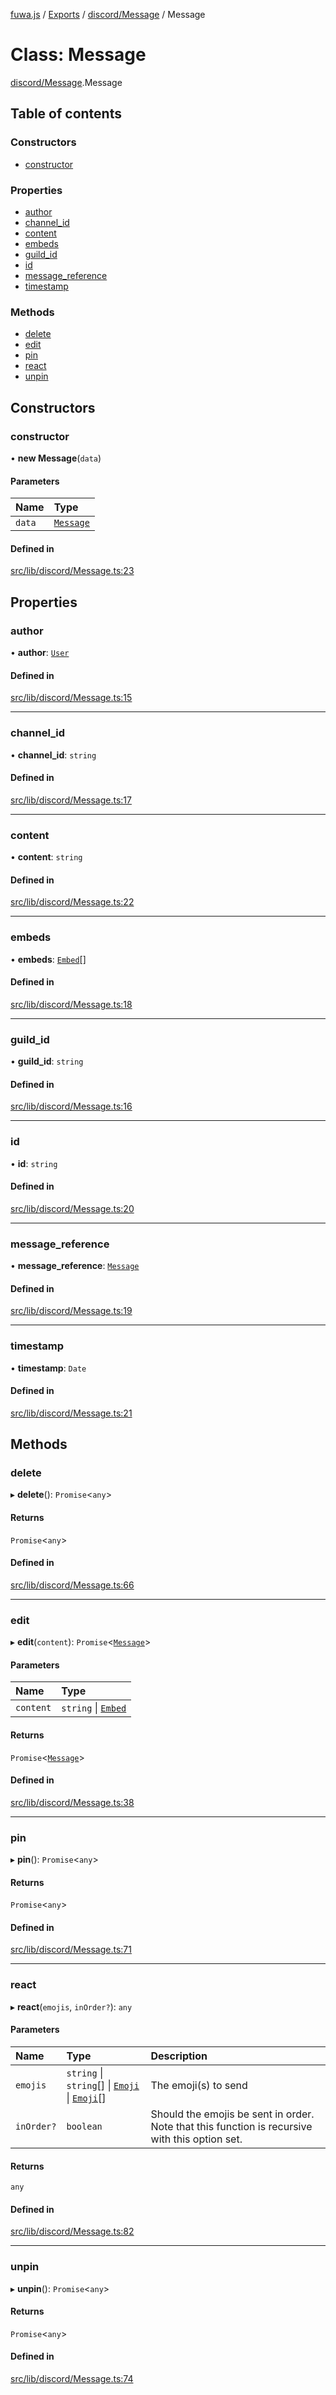 [fuwa.js](../README.md) / [Exports](../modules.md) / [discord/Message](../modules/discord_Message.md) / Message

# Class: Message

[discord/Message](../modules/discord_Message.md).Message

## Table of contents

### Constructors

- [constructor](discord_Message.Message.md#constructor)

### Properties

- [author](discord_Message.Message.md#author)
- [channel_id](discord_Message.Message.md#channel_id)
- [content](discord_Message.Message.md#content)
- [embeds](discord_Message.Message.md#embeds)
- [guild_id](discord_Message.Message.md#guild_id)
- [id](discord_Message.Message.md#id)
- [message_reference](discord_Message.Message.md#message_reference)
- [timestamp](discord_Message.Message.md#timestamp)

### Methods

- [delete](discord_Message.Message.md#delete)
- [edit](discord_Message.Message.md#edit)
- [pin](discord_Message.Message.md#pin)
- [react](discord_Message.Message.md#react)
- [unpin](discord_Message.Message.md#unpin)

## Constructors

### constructor

• **new Message**(`data`)

#### Parameters

| Name | Type |
| :------ | :------ |
| `data` | [`Message`](../interfaces/_DiscordAPI.Message.md) |

#### Defined in

[src/lib/discord/Message.ts:23](https://github.com/Fuwajs/Fuwa.js/blob/5bd8aa0/src/lib/discord/Message.ts#L23)

## Properties

### author

• **author**: [`User`](discord_User.User.md)

#### Defined in

[src/lib/discord/Message.ts:15](https://github.com/Fuwajs/Fuwa.js/blob/5bd8aa0/src/lib/discord/Message.ts#L15)

___

### channel\_id

• **channel\_id**: `string`

#### Defined in

[src/lib/discord/Message.ts:17](https://github.com/Fuwajs/Fuwa.js/blob/5bd8aa0/src/lib/discord/Message.ts#L17)

___

### content

• **content**: `string`

#### Defined in

[src/lib/discord/Message.ts:22](https://github.com/Fuwajs/Fuwa.js/blob/5bd8aa0/src/lib/discord/Message.ts#L22)

___

### embeds

• **embeds**: [`Embed`](discord_Embed.Embed.md)[]

#### Defined in

[src/lib/discord/Message.ts:18](https://github.com/Fuwajs/Fuwa.js/blob/5bd8aa0/src/lib/discord/Message.ts#L18)

___

### guild\_id

• **guild\_id**: `string`

#### Defined in

[src/lib/discord/Message.ts:16](https://github.com/Fuwajs/Fuwa.js/blob/5bd8aa0/src/lib/discord/Message.ts#L16)

___

### id

• **id**: `string`

#### Defined in

[src/lib/discord/Message.ts:20](https://github.com/Fuwajs/Fuwa.js/blob/5bd8aa0/src/lib/discord/Message.ts#L20)

___

### message\_reference

• **message\_reference**: [`Message`](discord_Message.Message.md)

#### Defined in

[src/lib/discord/Message.ts:19](https://github.com/Fuwajs/Fuwa.js/blob/5bd8aa0/src/lib/discord/Message.ts#L19)

___

### timestamp

• **timestamp**: `Date`

#### Defined in

[src/lib/discord/Message.ts:21](https://github.com/Fuwajs/Fuwa.js/blob/5bd8aa0/src/lib/discord/Message.ts#L21)

## Methods

### delete

▸ **delete**(): `Promise`<`any`\>

#### Returns

`Promise`<`any`\>

#### Defined in

[src/lib/discord/Message.ts:66](https://github.com/Fuwajs/Fuwa.js/blob/5bd8aa0/src/lib/discord/Message.ts#L66)

___

### edit

▸ **edit**(`content`): `Promise`<[`Message`](discord_Message.Message.md)\>

#### Parameters

| Name | Type |
| :------ | :------ |
| `content` | `string` \| [`Embed`](discord_Embed.Embed.md) |

#### Returns

`Promise`<[`Message`](discord_Message.Message.md)\>

#### Defined in

[src/lib/discord/Message.ts:38](https://github.com/Fuwajs/Fuwa.js/blob/5bd8aa0/src/lib/discord/Message.ts#L38)

___

### pin

▸ **pin**(): `Promise`<`any`\>

#### Returns

`Promise`<`any`\>

#### Defined in

[src/lib/discord/Message.ts:71](https://github.com/Fuwajs/Fuwa.js/blob/5bd8aa0/src/lib/discord/Message.ts#L71)

___

### react

▸ **react**(`emojis`, `inOrder?`): `any`

#### Parameters

| Name | Type | Description |
| :------ | :------ | :------ |
| `emojis` | `string` \| `string`[] \| [`Emoji`](../interfaces/_DiscordAPI.Emoji.md) \| [`Emoji`](../interfaces/_DiscordAPI.Emoji.md)[] | The emoji(s) to send |
| `inOrder?` | `boolean` | Should the emojis be sent in order. Note that this function is recursive with this option set. |

#### Returns

`any`

#### Defined in

[src/lib/discord/Message.ts:82](https://github.com/Fuwajs/Fuwa.js/blob/5bd8aa0/src/lib/discord/Message.ts#L82)

___

### unpin

▸ **unpin**(): `Promise`<`any`\>

#### Returns

`Promise`<`any`\>

#### Defined in

[src/lib/discord/Message.ts:74](https://github.com/Fuwajs/Fuwa.js/blob/5bd8aa0/src/lib/discord/Message.ts#L74)

